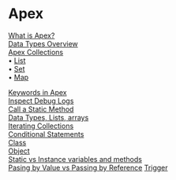 # Apex

[What is Apex?](https://github.com/Klosmi/salesforce/blob/main/Apex.md#what-is-apex)      
[Data Types Overview](https://github.com/Klosmi/salesforce/blob/main/Apex.md#data-types-overview)  
[Apex Collections](https://github.com/Klosmi/salesforce/blob/main/Apex.md#apex-collections)      
  • [List](https://github.com/Klosmi/salesforce/blob/main/Apex.md#list)    
  • [Set](https://github.com/Klosmi/salesforce/blob/main/Apex.md#sets)   
  • [Map](https://github.com/Klosmi/salesforce/blob/main/Apex.md#map)    

[Keywords in Apex](https://github.com/Klosmi/salesforce/blob/main/Apex.md#keywords-in-apex)    
[Inspect Debug Logs](https://github.com/Klosmi/salesforce/blob/main/Apex.md#inspect-debug-logs)     
[Call a Static Method](https://github.com/Klosmi/salesforce/blob/main/Apex.md#call-a-static-method)     
[Data Types, Lists, arrays](https://github.com/Klosmi/salesforce/blob/main/Apex.md#data-types-lists-arrays)      
[Iterating Collections](https://github.com/Klosmi/salesforce/blob/main/Apex.md#iterating-)      
[Conditional Statements](https://github.com/Klosmi/salesforce/blob/main/Apex.md#conditional-statements)     
[Class](https://github.com/Klosmi/salesforce/blob/main/Apex.md#apex-classes)    
[Object](https://github.com/Klosmi/salesforce/blob/main/Apex.md#object)    
[Static vs Instance variables and methods](https://github.com/Klosmi/salesforce/blob/main/Apex.md#methods)    
[Pasing by Value vs Passing by Reference](https://github.com/Klosmi/salesforce/blob/main/Apex.md#static-vs-instance-variables-and-methods)
[Trigger](https://github.com/Klosmi/salesforce/blob/main/Apex.md#trigger)

